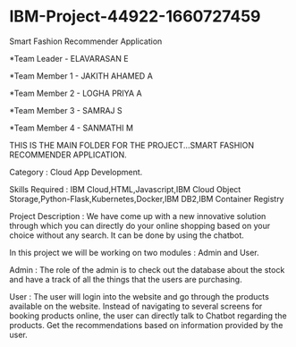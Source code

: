 # IBM-Project-44922-1660727459
Smart Fashion Recommender Application

*Team Leader - ELAVARASAN E

*Team Member 1 - JAKITH AHAMED A

*Team Member 2 - LOGHA PRIYA A

*Team Member 3 - SAMRAJ S

*Team Member 4 - SANMATHI M

THIS IS THE MAIN FOLDER FOR THE PROJECT...SMART FASHION RECOMMENDER APPLICATION.

Category : Cloud App Development.

Skills Required : IBM Cloud,HTML,Javascript,IBM Cloud Object Storage,Python-Flask,Kubernetes,Docker,IBM DB2,IBM Container Registry

Project Description : We have come up with a new innovative solution through which you can directly do your online shopping based on your choice without any search. It can be done by using the chatbot.

In this project we will be working on two modules : Admin and User.

Admin : The role of the admin is to check out the database about the stock and have a track of all the things that the users are purchasing.

User : The user will login into the website and go through the products available on the website. Instead of navigating to several screens for booking products online, the user can directly talk to Chatbot regarding the products. Get the recommendations based on information provided by the user.
